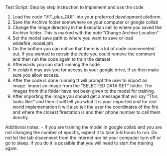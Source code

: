 Test Script:
Step by step instruction to implement and use the code

1.	Load the code “VIT_plus_GUI” into your preferred development platform. 
2.	Save the Archive folder somewhere on your computer or google collab
3.	Change the image directory in the Execution cell to where you saved the Archive folder. This is marked with the note “Change Archive Location”
4.  Set the model save path to where you want to save or load wildefire_model.pth
5.  On the bottom you can notice that there is a lot of code commeneted out. If you wanted to retrain the code you could remove the comment and then run the code again to train the dataset.
6. Afterwards you can start running the code
7.	In colab it may ask you for access to your google drive, if so then make sure you allow access.
8. After the code is done running tt will prompt the user to import an image. Import an image from the “SELECTED DATA SET” folder. The images from this folder have not been given to the model for training. 
10.	After importing the image you should get a message that will say “This looks like:” and then it will tell you what it is your imported and for real world implementation it will also tell the user the coordinates of the fire and where the closest firestation is and their phone number to call them directly. 

Additional notes:
⁃	If you are training the model in google collab and you are not changing the number of epochs, expect it to take 5-6 hours to run. Do not let the tab disconnect from the internet nor let your computer turn off or go to sleep. If you do it is possible that you will need to start the training again.

